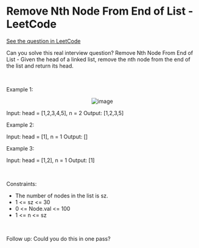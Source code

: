 # Remove Nth Node From End of List - LeetCode
[See the question in LeetCode](https://leetcode.com/problems/remove-nth-node-from-end-of-list/submissions/1483799559/)

Can you solve this real interview question? Remove Nth Node From End of List - Given the head of a linked list, remove the nth node from the end of the list and return its head.

 

Example 1:


<p align="center">
  <img src="https://assets.leetcode.com/uploads/2020/10/03/remove_ex1.jpg" alt="image" >
</p>



Input: head = [1,2,3,4,5], n = 2
Output: [1,2,3,5]


Example 2:


Input: head = [1], n = 1
Output: []


Example 3:


Input: head = [1,2], n = 1
Output: [1]


 

Constraints:

 * The number of nodes in the list is sz.
 * 1 <= sz <= 30
 * 0 <= Node.val <= 100
 * 1 <= n <= sz

 

Follow up: Could you do this in one pass?
